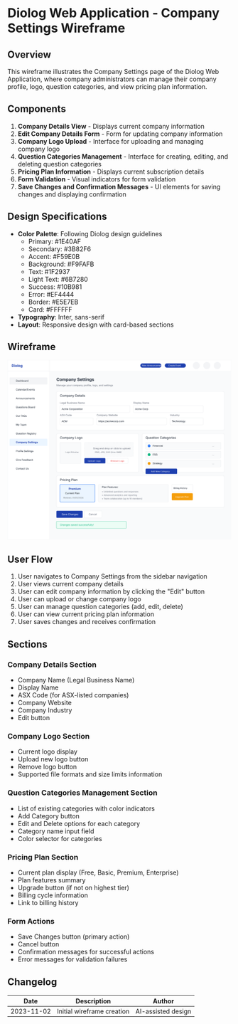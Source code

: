# Diolog Web Application - Company Settings Wireframe

## Overview
This wireframe illustrates the Company Settings page of the Diolog Web Application, where company administrators can manage their company profile, logo, question categories, and view pricing plan information.

## Components
1. **Company Details View** - Displays current company information
2. **Edit Company Details Form** - Form for updating company information
3. **Company Logo Upload** - Interface for uploading and managing company logo
4. **Question Categories Management** - Interface for creating, editing, and deleting question categories
5. **Pricing Plan Information** - Displays current subscription details
6. **Form Validation** - Visual indicators for form validation
7. **Save Changes and Confirmation Messages** - UI elements for saving changes and displaying confirmation

## Design Specifications
- **Color Palette**: Following Diolog design guidelines
  - Primary: #1E40AF
  - Secondary: #3B82F6
  - Accent: #F59E0B
  - Background: #F9FAFB
  - Text: #1F2937
  - Light Text: #6B7280
  - Success: #10B981
  - Error: #EF4444
  - Border: #E5E7EB
  - Card: #FFFFFF
- **Typography**: Inter, sans-serif
- **Layout**: Responsive design with card-based sections

## Wireframe
![Company Settings Wireframe](diolog-web-company-settings.svg)

## User Flow
1. User navigates to Company Settings from the sidebar navigation
2. User views current company details
3. User can edit company information by clicking the "Edit" button
4. User can upload or change company logo
5. User can manage question categories (add, edit, delete)
6. User can view current pricing plan information
7. User saves changes and receives confirmation

## Sections

### Company Details Section
- Company Name (Legal Business Name)
- Display Name
- ASX Code (for ASX-listed companies)
- Company Website
- Company Industry
- Edit button

### Company Logo Section
- Current logo display
- Upload new logo button
- Remove logo button
- Supported file formats and size limits information

### Question Categories Management Section
- List of existing categories with color indicators
- Add Category button
- Edit and Delete options for each category
- Category name input field
- Color selector for categories

### Pricing Plan Section
- Current plan display (Free, Basic, Premium, Enterprise)
- Plan features summary
- Upgrade button (if not on highest tier)
- Billing cycle information
- Link to billing history

### Form Actions
- Save Changes button (primary action)
- Cancel button
- Confirmation messages for successful actions
- Error messages for validation failures

## Changelog

| Date | Description | Author |
|------|-------------|--------|
| 2023-11-02 | Initial wireframe creation | AI-assisted design |
